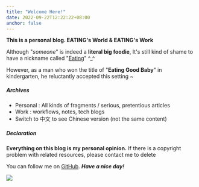 ```yaml
---
title: "Welcome Here!"
date: 2022-09-22T12:22:22+08:00
anchor: false
---
```


**This is a personal blog. EATING's World & EATING's Work**

Although "*someone*" is indeed a **literal big foodie**, It's still kind of shame to have a nickname called "<u>Eating</u>" ^_^ <br>

However, as a man who won the title of "**Eating Good Baby**" in kindergarten, he reluctantly accepted this setting ~

##### Archives
- Personal : All kinds of fragments / serious, pretentious articles
- Work : workflows, notes, tech blogs
- Switch to 中文 to see Chinese version (not the same content)

##### Declaration

**Everything on this blog is my personal opinion.** If there is a copyright problem with related resources, please contact me to delete <br>

You can follow me on [GitHub](https://github.com/AlexLiu2022). ***Have a nice day!***

![](https://gcore.jsdelivr.net/gh/AlexLiu2022/resources/img/cloud.jpg)